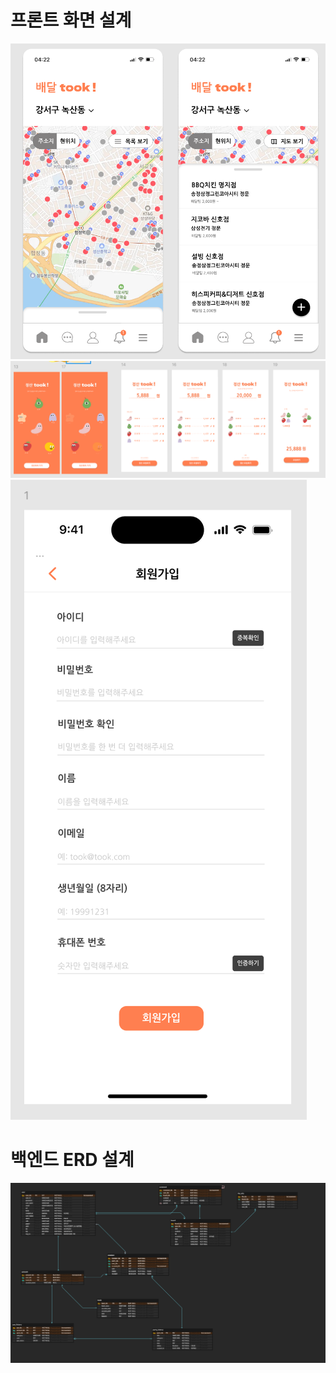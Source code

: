 # 프론트 화면 설계
![alt text](image.png)
![alt text](image-1.png)
![alt text](image-2.png)


# 백엔드 ERD 설계
![alt text](image-3.png)
